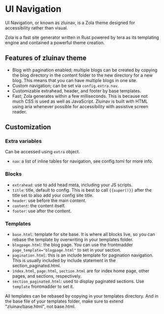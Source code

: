 # UI Navigation
UI Navigation, or known as zluinav, is a Zola theme designed for accessibility rather than visual.

Zola is a fast site generator written in Rust powered by tera as its templating engine and contained a powerful theme creation.

## Features of zluinav theme
* Blog with pagination enabled; multiple blogs can be created by copying the blog directory in the content folder to the new directory for a new blog. This means that you can have multiple blogs in one site.
* Custom navigation; can be set via `config.extra.nav`.
* Customizable extrahead, header, and footer by base templates.
* Fast; Zola generates within a few milliseconds. This is because not much CSS is used as well as JavaScript. Zluinav is built with HTML using aria whenever possible for accessibility with assistive screen reader.

## Customization

### Extra variables
Can be accessed using `extra` object.
* `nav`: a list of inline tables for navigation, see config.toml for more info.

### Blocks
* `extrahead`: use to add head meta, including your JS scripts.
* `title`: title, default to config. This is best to call `{{super()}}` after the title set to also add your config site title.
* `header`: use before the main content.
* `content`: the content itself.
* `footer`: use after the content.

### Templates
* `base.html`: template for site base. It is where all blocks live, so you can rebase the template by overwriting in your templates folder.
* `blogpage.html`: the blog page. You can use the frontmadder `page_template="blogpage.html"` to set in your section.
* `pagination.html`: this is an include template for pagination navigation. This is usually included by include statement in the section_paginated.html.
* `index.html`, `page.html`, `section.html` are for index home page, other pages, and sections, respectively.
* `section_paginated.html`: used to display paginated sections. Use `template` frontmadder to set it.

All templates can be rebased by copying in your templates directory. And in the base file of your templates folder, make sure to extend "zluinav/base.html", not base.html.
